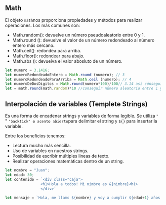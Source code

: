 ## Math

El objeto `math`nos proporciona propiedades y métodos para realizar operaciones. Los más comunes son:

- Math.random(): devuelve un número pseudoaleatorio entre 0 y 1. 
- Math.round (): devuelve el valor de un número redondeado al número entero más cercano. 
- Math.ceil(): redondea para arriba. 
- Math.floor(): redondear para abajo.
- Math.abs (): devuelva el valor abosluto de un número. 

```js
let numero = 3.1416;
let numeroRedondeadoEntero = Math.round (numero); // 3
let numeroRedondeadoParaArriba = Math.ceil (numero); // 4
let numeroDeDosDigitos = Math.round(numero*100)/100// 3.14 asi cónseguimos dos dígitos 
let = math.round(math.random)*10 //conseguir número aleatorio entre 1 y 10
```

## Interpolación de variables (Templete Strings)

Es una forma de encadenar strings y variables de forma legible. Se utiliza ` " ` " `"backtick" o acento abierto`para delimitar el string y `${}` para insertar la variable.

Entre los beneficios tenemos:
- Lectura mucho más sencilla.
- Uso de variables en nuestros strings.
- Posibilidad de escribir múltiples lineas de texto.
- Realizar operaciones matemáticas dentro de un string.

```js
let nombre = "Juan";
let edad= 30;
let contenido = `<div class="caja">
                <h1>Hola a todos! Mi nimbre es &{nimbre}<h1>
                </div>`
            
let mensaje = `Hola, me llamo ${nombre} y voy a cumplir ${edad+1} años!`;

```

